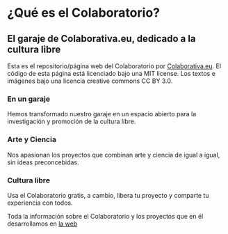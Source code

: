 # ¿Qué es el Colaboratorio?
## El garaje de Colaborativa.eu, dedicado a la cultura libre

Esta es el repositorio/página web del Colaboratorio por [Colaborativa.eu](http://colaborativa.eu). El código de esta página está licenciado bajo una MIT license. Los textos e imágenes bajo una licencia creative commons CC BY 3.0.

### En un garaje
Hemos transformado nuestro garaje en un espacio abierto para la investigación y promoción de la cultura libre.

### Arte y Ciencia
Nos apasionan los proyectos que combinan arte y ciencia de igual a igual, sin ideas preconcebidas.

### Cultura libre
Usa el Colaboratorio gratis, a cambio, libera tu proyecto y comparte tu experiencia con todos.

Toda la información sobre el Colaboratorio y los proyectos que en él desarrollamos en [la web](http://colaboratorio.colaborativa.eu)